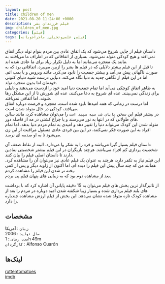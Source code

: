 ```yaml
---
layout: post
title: children of men
date: 2021-08-20 11:24:00 +0000
description: فیلم فرزندان بشر
img: children_of_men.jpg
categories: [فیلم]
tags: [فیلم, علمی‌و‌تخیلی, ماجراجویانه]
---
```


داستان فیلم از جایی شروع می‌شود که یک اتفاق عادی بین مردم بنوام تولد دیگر اتفاق نمی‌افتد و هیچ کودکی متولد نمی‌شود. بسیاری از اتفاقاتی که در اطراف ما می‌افتند به مانند یک معجزه می‌مانند اما به دلیل تکرار زیاد برای ما عادی شده اند.  
تا قبل از این فیلم بیشتر دلایلی که در فیلم ها بشر را ازبین می‌برد، اتفاقاتی بود که به صورت ناگهانی پیش می‌آمد و بیشتر جمعیت را نابود می‌کرد. مانند ویروس و یا بمب اتم. اما در این فیلم از نگاهی جدید به دنیا نگاه می‌کند. دنیایی درست شبیه دنیای کنونی خودمان اما بدون معجزه تولد.  
به ظاهر اتفاق کوچکی می‌آید اما تمام جمعیت دنیا امید خود را ازدست می‌دهند و دلیلی برای زندگی نمی‌بینند. عده ای شروع به دعا می‌کنند، عده ای شورش تا از این مشکل رها شوند، اما اتفاقی نمی‌افتد.  
اما درست در زمانی که همه امیدها نابود شده است، معجزه و فرصت دوباره اتفاق می‌افتد، کودکی در حال متولد شدن است.  
در بیشتر فیلم این سخن `پایان شب سیه سپید است` را می‌توان مشاهده کرد، مانند سالن های طولانی که در انتها به نور می‌رسند و یا چراغ کشتی در مه از فاصله دور.  
متولد شدن این کودک می‌تواند دنیا را تغییر دهد و امیدی به تمام مردم دنیا بدهد، اما تمام افراد به این صورت فکر نمی‌کنند، در این بین فردی عادی مسئول مراقبت از این زن می‌شود تا به او صدمه ای نرسد.  

داستان فیلم بسیار گیرا می‌باشد و فرد را به تفکر وا می‌دارد، البته از نقاط ضعف آن شخصیت پردازی کم افراد می‌باشد. هرچند بازیگران در این فیلم بیشتر شخصیتی نمادین دارند تا داستان اصلی فیلم را بیان کنند.  
این فیلم نیاز به تکفر دارد، هرچند به عنوان یک فیلم عادی نیز می‌توان آن را مشاهده کرد. همانند من که چند سال پیش این فیلم را دیده ام، اما اکنون از زاویه دیگر و پس از کمی پخته تر شدن این فیلم را مشاهده کردم.  
بعد از مشاهده دوم بود که به زیبایی های پنهان فیلم پی بردم.  

از تاثیرگذار ترین بخش های فیلم می‌توان به 15 دقیقه پایانی آن اشاره کرد که با برداشت های بلند فیلم برداری شده و بسیار زیبا شکفته شدن امید دوباره در مردم را بعد از مشاهده کودک تازه متولد شده نشان می‌دهد. این بخش از فیلم ارزش مشاهده چندباره را دارد.  

## مشخصات

`زبان` : آمریکا  
`سال تولید` : 2006  
`مدت زمان` : 1h 49m  
`کارگردان` : Alfonso Cuarón  

## لینک‌ها

[rottentomatoes](https://www.rottentomatoes.com/m/children_of_men)  
[imdb](https://www.imdb.com/title/tt0206634/)